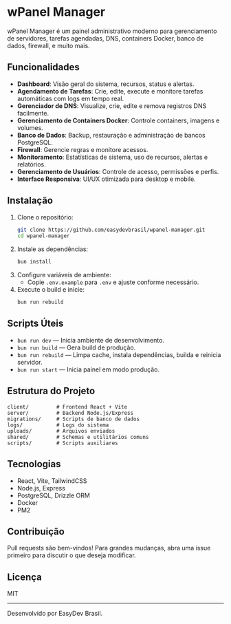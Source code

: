 # wPanel Manager

wPanel Manager é um painel administrativo moderno para gerenciamento de servidores, tarefas agendadas, DNS, containers Docker, banco de dados, firewall, e muito mais.

## Funcionalidades
- **Dashboard**: Visão geral do sistema, recursos, status e alertas.
- **Agendamento de Tarefas**: Crie, edite, execute e monitore tarefas automáticas com logs em tempo real.
- **Gerenciador de DNS**: Visualize, crie, edite e remova registros DNS facilmente.
- **Gerenciamento de Containers Docker**: Controle containers, imagens e volumes.
- **Banco de Dados**: Backup, restauração e administração de bancos PostgreSQL.
- **Firewall**: Gerencie regras e monitore acessos.
- **Monitoramento**: Estatísticas de sistema, uso de recursos, alertas e relatórios.
- **Gerenciamento de Usuários**: Controle de acesso, permissões e perfis.
- **Interface Responsiva**: UI/UX otimizada para desktop e mobile.

## Instalação
1. Clone o repositório:
   ```bash
   git clone https://github.com/easydevbrasil/wpanel-manager.git
   cd wpanel-manager
   ```
2. Instale as dependências:
   ```bash
   bun install
   ```
3. Configure variáveis de ambiente:
   - Copie `.env.example` para `.env` e ajuste conforme necessário.
4. Execute o build e inicie:
   ```bash
   bun run rebuild
   ```

## Scripts Úteis
- `bun run dev` — Inicia ambiente de desenvolvimento.
- `bun run build` — Gera build de produção.
- `bun run rebuild` — Limpa cache, instala dependências, builda e reinicia servidor.
- `bun run start` — Inicia painel em modo produção.

## Estrutura do Projeto
```
client/         # Frontend React + Vite
server/         # Backend Node.js/Express
migrations/     # Scripts de banco de dados
logs/           # Logs do sistema
uploads/        # Arquivos enviados
shared/         # Schemas e utilitários comuns
scripts/        # Scripts auxiliares
```

## Tecnologias
- React, Vite, TailwindCSS
- Node.js, Express
- PostgreSQL, Drizzle ORM
- Docker
- PM2

## Contribuição
Pull requests são bem-vindos! Para grandes mudanças, abra uma issue primeiro para discutir o que deseja modificar.

## Licença
MIT

---
Desenvolvido por EasyDev Brasil.

